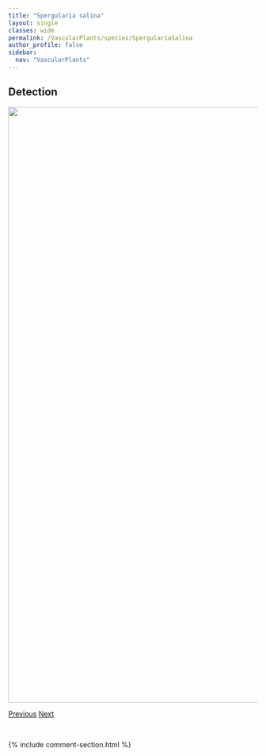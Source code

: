 ```yaml
---
title: "Spergularia salina"
layout: single
classes: wide
permalink: /VascularPlants/species/SpergulariaSalina
author_profile: false
sidebar:
  nav: "VascularPlants"
---
```


<h2>Detection</h2>

<a href="https://drive.google.com/uc?export=view&id=19sXS5L-uNAY5bJ49eDxuZCS1IXGoorGZ">
<img src="https://drive.google.com/uc?export=view&id=19sXS5L-uNAY5bJ49eDxuZCS1IXGoorGZ" height = "1200" width = "800">
</a>


<a href="/DevelopmentWebsite/VascularPlants/species/SpergulariaDiandra" class="pagination--pager" title="Spergularia diandra">Previous</a> <a href="/DevelopmentWebsite/VascularPlants/species/SphaeralceaCoccinea" class="pagination--pager" title="Sphaeralcea coccinea">Next</a>

<p>&nbsp;</p>

{% include comment-section.html %}
